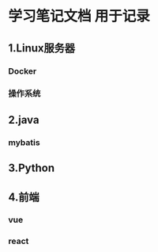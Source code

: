 # 学习笔记文档 用于记录

## 1.Linux服务器

### Docker
### 操作系统


## 2.java
### mybatis

## 3.Python

## 4.前端
### vue
### react


